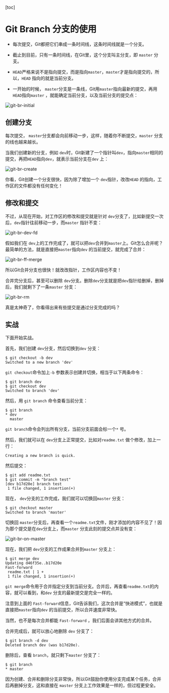 [toc]

# Git Branch 分支的使用

- 每次提交，Git都把它们串成一条时间线，这条时间线就是一个分支。
- 截止到目前，只有一条时间线，在Git里，这个分支叫主分支，即 `master` 分支。
-  `HEAD`严格来说不是指向提交，而是指向`master`，`master`才是指向提交的，所以，`HEAD` 指向的就是当前分支。

- 一开始的时候， `master`分支是一条线，Git用`master`指向最新的提交，再用`HEAD`指向`master` ，就能确定当前分支，以及当前分支的提交点：

![git-br-initial](https://gitee.com/EdwardElric_1683260718/picture_bed/raw/master/img/20200510101823.png)

## 创建分支

每次提交， `master`分支都会向前移动一步，这样，随着你不断提交，`master` 分支的线也越来越长。

当我们创建新的分支，例如 `dev`时，Git新建了一个指针叫`dev`，指向`master`相同的提交，再把`HEAD`指向`dev`，就表示当前分支在`dev` 上：

![git-br-create](https://gitee.com/EdwardElric_1683260718/picture_bed/raw/master/img/20200510101921.png)

你看，Git创建一个分支很快，因为除了增加一个 `dev`指针，改改`HEAD` 的指向，工作区的文件都没有任何变化！

## 修改和提交

不过，从现在开始，对工作区的修改和提交就是针对 `dev`分支了，比如新提交一次后，`dev`指针往前移动一步，而`master` 指针不变：

![git-br-dev-fd](https://gitee.com/EdwardElric_1683260718/picture_bed/raw/master/img/20200510101950.png)

假如我们在 `dev`上的工作完成了，就可以把`dev`合并到`master`上。Git怎么合并呢？最简单的方法，就是直接把`master`指向`dev` 的当前提交，就完成了合并：

![git-br-ff-merge](https://gitee.com/EdwardElric_1683260718/picture_bed/raw/master/img/20200510102129.png)

所以Git合并分支也很快！就改改指针，工作区内容也不变！

合并完分支后，甚至可以删除 `dev`分支。删除`dev`分支就是把`dev`指针给删掉，删掉后，我们就剩下了一条`master` 分支：

![git-br-rm](https://gitee.com/EdwardElric_1683260718/picture_bed/raw/master/img/20200510102201.png)

真是太神奇了，你看得出来有些提交是通过分支完成的吗？

## 实战

下面开始实战。

首先，我们创建 `dev`分支，然后切换到`dev` 分支：

``` 
$ git checkout -b dev
Switched to a new branch 'dev'
``` 

 `git checkout`命令加上`-b` 参数表示创建并切换，相当于以下两条命令：

``` 
$ git branch dev
$ git checkout dev
Switched to branch 'dev'
``` 

然后，用 `git branch` 命令查看当前分支：

``` 
$ git branch
* dev
  master
``` 

 `git branch`命令会列出所有分支，当前分支前面会标一个`*` 号。

然后，我们就可以在 `dev`分支上正常提交，比如对`readme.txt` 做个修改，加上一行：

``` 
Creating a new branch is quick.
``` 

然后提交：

``` 
$ git add readme.txt
$ git commit -m "branch test"
[dev b17d20e] branch test
 1 file changed, 1 insertion(+)
``` 

现在， `dev`分支的工作完成，我们就可以切换回`master` 分支：

``` 
$ git checkout master
Switched to branch 'master'
``` 

切换回 `master`分支后，再查看一个`readme.txt`文件，刚才添加的内容不见了！因为那个提交是在`dev`分支上，而`master` 分支此刻的提交点并没有变：

![git-br-on-master](https://gitee.com/EdwardElric_1683260718/picture_bed/raw/master/img/20200510102300.png)

现在，我们把 `dev`分支的工作成果合并到`master` 分支上：

``` 
$ git merge dev
Updating d46f35e..b17d20e
Fast-forward
 readme.txt | 1 +
 1 file changed, 1 insertion(+)
``` 

 `git merge`命令用于合并指定分支到当前分支。合并后，再查看`readme.txt`的内容，就可以看到，和`dev` 分支的最新提交是完全一样的。

注意到上面的 `Fast-forward`信息，Git告诉我们，这次合并是“快进模式”，也就是直接把`master`指向`dev` 的当前提交，所以合并速度非常快。

当然，也不是每次合并都能 `Fast-forward` ，我们后面会讲其他方式的合并。

合并完成后，就可以放心地删除 `dev` 分支了：

``` 
$ git branch -d dev     
Deleted branch dev (was b17d20e).
``` 

删除后，查看 `branch`，就只剩下`master` 分支了：

``` 
$ git branch
* master
``` 

因为创建、合并和删除分支非常快，所以Git鼓励你使用分支完成某个任务，合并后再删掉分支，这和直接在 `master` 分支上工作效果是一样的，但过程更安全。


